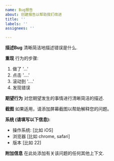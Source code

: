 ```yaml
---
name: Bug报告
about: 创建报告以帮助我们改进
title: ''
labels: ''
assignees: ''

---
```


**描述Bug**
清晰简洁地描述错误是什么.

**重现**
行为的步骤:
1. 做了 '...'
2. 点击 '....'
3. 滚动到 '....'
4. 发现错误

**期望行为**
对您期望发生的事情进行清晰简洁的描述.

**截图**
如果适用，请添加屏幕截图以帮助解释您的问题。

**系统 (请填写以下信息):**
 - 操作系统: [比如 iOS]
 - 浏览器 [比如 chrome, safari]
 - 版本 [比如 22]

**附加信息**
在此处添加有关该问题的任何其他上下文.
